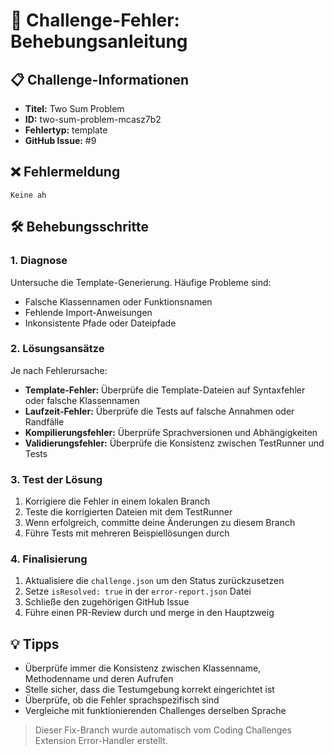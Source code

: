 # 🚨 Challenge-Fehler: Behebungsanleitung

## 📋 Challenge-Informationen
- **Titel:** Two Sum Problem
- **ID:** two-sum-problem-mcasz7b2
- **Fehlertyp:** template
- **GitHub Issue:** #9

## ❌ Fehlermeldung
```
Keine ah
```

## 🛠️ Behebungsschritte

### 1. Diagnose
Untersuche die Template-Generierung. Häufige Probleme sind:
- Falsche Klassennamen oder Funktionsnamen
- Fehlende Import-Anweisungen
- Inkonsistente Pfade oder Dateipfade

### 2. Lösungsansätze
Je nach Fehlerursache:

- **Template-Fehler:** Überprüfe die Template-Dateien auf Syntaxfehler oder falsche Klassennamen
- **Laufzeit-Fehler:** Überprüfe die Tests auf falsche Annahmen oder Randfälle
- **Kompilierungsfehler:** Überprüfe Sprachversionen und Abhängigkeiten
- **Validierungsfehler:** Überprüfe die Konsistenz zwischen TestRunner und Tests

### 3. Test der Lösung
1. Korrigiere die Fehler in einem lokalen Branch
2. Teste die korrigierten Dateien mit dem TestRunner
3. Wenn erfolgreich, committe deine Änderungen zu diesem Branch
4. Führe Tests mit mehreren Beispiellösungen durch

### 4. Finalisierung
1. Aktualisiere die `challenge.json` um den Status zurückzusetzen
2. Setze `isResolved: true` in der `error-report.json` Datei
3. Schließe den zugehörigen GitHub Issue
4. Führe einen PR-Review durch und merge in den Hauptzweig

## 💡 Tipps

- Überprüfe immer die Konsistenz zwischen Klassenname, Methodenname und deren Aufrufen
- Stelle sicher, dass die Testumgebung korrekt eingerichtet ist
- Überprüfe, ob die Fehler sprachspezifisch sind
- Vergleiche mit funktionierenden Challenges derselben Sprache

> Dieser Fix-Branch wurde automatisch vom Coding Challenges Extension Error-Handler erstellt.
